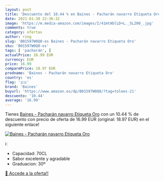 ```yaml
---
layout: post
title: 'Descuento del 10.44 % en Baines - Pacharán navarro Etiqueta Oro'
date: 2021-01-30 22:36:32
image: 'https://m.media-amazon.com/images/I/41mtAblLD+L._SL200_.jpg'
comments: true
category: ofertas
author: ring
slug: 'B01597W0Q0-es Baines - Pacharán navarro Etiqueta Oro'
sku: 'B01597W0Q0-es'
tags: [ 'pacharán', ]
actualPrice: 16.99 EUR
currency: EUR
price: 16.99
comparePrice: 18.97 EUR
prodname: 'Baines - Pacharán navarro Etiqueta Oro'
country: 'es'
flag: '🇪🇸'
brand: 'Baines'
buyurl: 'https://www.amazon.es/dp/B01597W0Q0/?tag=tolees-21'
descuento: '10.44'
average: '16.99'
---
```


Tienes [Baines - Pacharán navarro Etiqueta Oro](https://www.amazon.es/dp/B01597W0Q0/?tag=tolees-21) con un 10.44 % de descuento con precio de oferta de 16.99 EUR (original: 18.97 EUR) en el siguiente enlace!

[![Baines - Pacharán navarro Etiqueta Oro](https://m.media-amazon.com/images/I/41mtAblLD+L._SL200_.jpg)](https://www.amazon.es/dp/B01597W0Q0/?tag=tolees-21)

ℹ️:

- Capacidad: 70CL
- Sabor excelente y agradable
- Graduacion: 30º

[🛒 Accede a la oferta!!](https://www.amazon.es/dp/B01597W0Q0/?tag=tolees-21)
